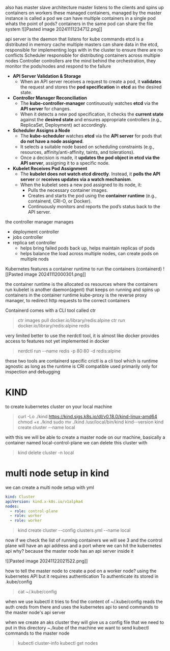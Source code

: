 also has master slave architecture
master listens to the clients and spins up containers on workers
these managed containers, managed by the master instance is called a pod
we can have multiple containers in a single pod
whats the point of pods?
containers in the same pod can share the file system
![[Pasted image 20241111234712.png]]

api server is the daemon that listens for kube commands
etcd is a distributed in memory cache
	multiple masters can share data in the etcd, responsible for implementing logs with in the cluster to ensure there are no conflicts
Scheduler
	responsible for distributing containers across multiple nodes
Controller
	controllers are the mind behind the orchestration, they monitor the pods/nodes and respond to the failure

- **API Server Validation & Storage**
    - When an API server receives a request to create a pod, it **validates** the request and stores the **pod specification** in **etcd** as the desired state.
- **Controller Manager Reconciliation**
    - The **kube-controller-manager** continuously watches **etcd** via the **API server** for changes.
    - When it detects a new pod specification, it checks the **current state** against the **desired state** and ensures appropriate controllers (e.g., ReplicaSet, Deployment) act accordingly.
- **Scheduler Assigns a Node**
    - The **kube-scheduler** watches **etcd** via the **API server** for pods that **do not have a node assigned**.
    - It selects a suitable node based on scheduling constraints (e.g., resources, affinity/anti-affinity, taints, and tolerations).
    - Once a decision is made, it **updates the pod object in etcd via the API server**, assigning it to a specific node.
- **Kubelet Receives Pod Assignment**
    - The **kubelet does not watch etcd directly**. Instead, it **polls the API server** or **receives updates via a watch mechanism**.
    - When the kubelet sees a new pod assigned to its node, it:
        - Pulls the necessary container images.
        - Creates and starts the pod using the **container runtime** (e.g., containerd, CRI-O, or Docker).
        - Continuously monitors and reports the pod’s status back to the API server.

the controller manager manages
- deployment controller
- jobs controller
- replica set controller
	- helps bring failed pods back up, helps maintain replicas of pods
	- helps balance the load across multiple nodes, can create pods on multiple nods


Kubernetes features a container runtime to run the containers (containerd)
![[Pasted image 20241112000301.png]]

the container runtime is the allocated os resources where the containers run
kubelet is another daemon(agent) that keeps on running and spins up containers in the container runtime
kube-proxy is the reverse proxy manager, to redirect http requests to the correct containers

Containerd comes with a CLI tool called ctr
>ctr images pull docker.io/library/redis:alpine
>ctr run docker.io/library/redis:alpine redis

very limited better to use the nerdctl tool, it is almost like docker 
provides access to features not yet implemented in docker
>nerdctl run --name redis -p 80:80 -d redis:alpine

these two tools are containerd specific
crictl is a cli tool which is runtime agnostic as long as the runtime is CRI compatible
used primarily only for inspection and debugging
# KIND 

to create kubernetes cluster on your local machine
> curl -Lo ./kind https://kind.sigs.k8s.io/dl/v0.18.0/kind-linux-amd64
> chmod +x ./kind
> sudo mv ./kind /usr/local/bin/kind
> kind--version
> kind create cluster --name local

with this we will be able to create a master node on our machine, basically a container named local-control-plane
we can delete this cluster with
> kind delete cluster -n local

# multi node setup in kind
we can create a multi node setup with yml
```yml
kind: Cluster
apiVersion: kind.x-k8s.io/v1alpha4
nodes:
  - role: control-plane
  - role: worker
  - role: worker
```

> kind create cluster --config clusters.yml --name local

now if we check the list of running containers we will see 3 and the control plane will have an api address and a port where we can hit the kubernetes api
why? because the master node has an api server inside it

![[Pasted image 20241122021522.png]]

how to tell the master node to create a pod on a worker node? using the kubernetes API
but it requires authentication
To authenticate its stored in .kube/config
> cat ~/.kube/config

when we use kubectl it tries to find the content of ~/.kube/config
reads the auth creds from there and uses the kubernetes api to send commands to the master node's api server

when we create an aks cluster they will give us a config file that we need to put in this directory ~./kube of the machine we want to send kubectl commands to the master node

> kubectl cluster-info
> kubectl get nodes